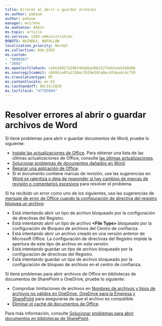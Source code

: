 ```yaml
---
title: Errores al abrir o guardar archivos
ms.author: pebaum
author: pebaum
manager: mnirkhe
ms.audience: Admin
ms.topic: article
ms.service: o365-administration
ROBOTS: NOINDEX, NOFOLLOW
localization_priority: Normal
ms.collection: Adm_O365
ms.custom:
- "9000583"
- "2685"
ms.openlocfilehash: ce9e160272d96f40a6ba30b1527bde1aed1b8d88
ms.sourcegitcommit: c6692ce0fa1358ec3529e59ca0ecdfdea4cdc759
ms.translationtype: MT
ms.contentlocale: es-ES
ms.lasthandoff: 09/15/2020
ms.locfileid: "47783604"
---
```

# <a name="resolve-errors-opening-or-saving-word-files"></a>Resolver errores al abrir o guardar archivos de Word

Si tiene problemas para abrir o guardar documentos de Word, pruebe lo siguiente:

- [Instale las actualizaciones de Office](https://support.office.com/article/2ab296f3-7f03-43a2-8e50-46de917611c5). Para obtener una lista de las últimas actualizaciones de Office, consulte [las últimas actualizaciones](https://docs.microsoft.com/officeupdates/office-updates-msi).
- [Solucionar problemas de documentos dañados en Word](https://docs.microsoft.com/office/troubleshoot/word/damaged-documents-in-word).
- [Reparar una aplicación de Office](https://support.office.com/Article/Repair-an-Office-application-7821d4b6-7c1d-4205-aa0e-a6b40c5bb88b).
- Si el documento contiene marcas de revisión, use las sugerencias en [Word se ralentiza o deja de responder si hay cambios de marcas de revisión o comentarios excesivos](https://docs.microsoft.com/office/troubleshoot/word/word-stops-responding) para resolver el problema.

Si ha recibido un error como uno de los siguientes, use las sugerencias de [mensaje de error de Office cuando la configuración de directiva del registro bloquea un archivo](https://docs.microsoft.com/office/troubleshoot/settings/file-blocked-in-office):

- Está intentando abrir un tipo de archivo bloqueado por la configuración de directivas del Registro.
- Está intentando abrir un tipo de archivo **\<File Type\>** bloqueado por la configuración de Bloqueo de archivos del Centro de confianza.
- Está intentando abrir un archivo creado en una versión anterior de Microsoft Office. La configuración de directivas del Registro impide la apertura de este tipo de archivo en esta versión.
- Está intentando guardar un tipo de archivo bloqueado por la configuración de directivas del Registro.
- Está intentando guardar un tipo de archivo bloqueado por la configuración de bloqueo de archivos en el centro de confianza.

Si tiene problemas para abrir archivos de Office en bibliotecas de documentos de SharePoint o OneDrive, pruebe lo siguiente:

- Comprobar limitaciones de archivos en [Nombres de archivos y tipos de archivos no válidos en OneDrive, OneDrive para la Empresa y SharePoint](https://support.office.com/article/64883a5d-228e-48f5-b3d2-eb39e07630fa) para asegurarse de que el archivo es compatible. 
- [Eliminar el caché de documentos de Office](https://support.office.com/article/b1d3765e-d71b-4bb8-99ca-acd22c42995d
). 

Para más información, consulte [Solucionar problemas para abrir documentos en bibliotecas de SharePoint](https://support.office.com/article/31329fa1-4ad0-47fc-95d8-bb0c5b12a536).